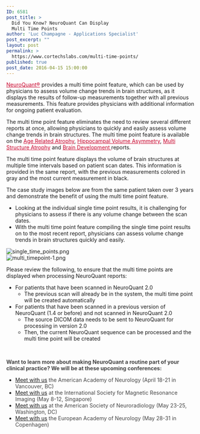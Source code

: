 ```yaml
---
ID: 6581
post_title: >
  Did You Know? NeuroQuant Can Display
  Multi Time Points
author: 'Luc Champagne - Applications Specialist'
post_excerpt: ""
layout: post
permalink: >
  https://www.cortechslabs.com/multi-time-points/
published: true
post_date: 2016-04-15 15:00:00
---
```

<span style="color: #c8042c;"><a style="color: #c8042c;" href="http://www.cortechslabs.com/neuroquant">NeuroQuant®</a></span> provides a multi time point feature, which can be used by physicians to assess volume change trends in brain structures, as it displays the results of follow-up measurements together with all previous measurements. This feature provides physicians with additional information for ongoing patient evaluation.

The multi time point feature eliminates the need to review several different reports at once, allowing physicians to quickly and easily assess volume change trends in brain structures. The multi time point feature is available on the <span style="color: #c8042c;"><a style="color: #c8042c;" href="http://www.cortechslabs.com/neuroquant/age">Age Related Atrophy</a></span>, <span style="color: #c8042c;"><a style="color: #c8042c;" href="http://www.cortechslabs.com/neuroquant/asym">Hippocampal Volume Asymmetry</a></span>, <span style="color: #c8042c;"><a style="color: #c8042c;" href="http://www.cortechslabs.com/neuroquant/msa">Multi Structure Atrophy</a></span> and <span style="color: #c8042c;"><a style="color: #c8042c;" href="http://www.cortechslabs.com/neuroquant/bd">Brain Development </a></span>reports.

The multi time point feature displays the volume of brain structures at multiple time intervals based on patient scan dates. This information is provided in the same report, with the previous measurements colored in gray and the most current measurement in black.

The case study images below are from the same patient taken over 3 years and demonstrate the benefit of using the multi time point feature.
<ul>
 	<li>Looking at the individual single time point results, it is challenging for physicians to assess if there is any volume change between the scan dates.</li>
 	<li>With the multi time point feature compiling the single time point results on to the most recent report, physicians can assess volume change trends in brain structures quickly and easily.</li>
</ul>
<img style="display: block; margin-left: auto; margin-right: auto;" title="single_time_points.png" src="http://cortechsnews.cortechslabs.com/hubfs/single_time_points.png?t=1486616743416" alt="single_time_points.png" /><img style="display: block; margin-left: auto; margin-right: auto;" title="multi_timepoint-1.png" src="http://cortechsnews.cortechslabs.com/hubfs/multi_timepoint-1.png?t=1486616743416" alt="multi_timepoint-1.png" />

Please review the following, to ensure that the multi time points are displayed when processing NeuroQuant reports:
<ul>
 	<li>For patients that have been scanned in NeuroQuant 2.0
<ul>
 	<li>The previous scan will already be in the system, the multi time point will be created automatically</li>
</ul>
</li>
 	<li>For patients that have been scanned in a previous version of NeuroQuant (1.4 or before) and not scanned in NeuroQuant 2.0
<ul>
 	<li>The source DICOM data needs to be sent to NeuroQuant for processing in version 2.0</li>
 	<li>Then, the current NeuroQuant sequence can be processed and the multi time point will be created</li>
</ul>
</li>
</ul>
&nbsp;

<span style="color: #444444;"><strong>Want to learn more about making NeuroQuant a routine part of your clinical practice? We will be at these upcoming conferences:</strong></span>
<ul>
 	<li><span style="color: #444444;"><a href="https://www.cortechslabs.com/contact/">Meet with us</a> the American Academy of Neurology (April 18-21 in Vancouver, BC)</span></li>
 	<li><span style="color: #444444;"><a href="https://www.cortechslabs.com/contact/">Meet with us</a> at the International Society for Magnetic Resonance Imaging (May 8-12, Singapore)</span></li>
 	<li><span style="color: #444444;"><a href="https://www.cortechslabs.com/contact/">Meet with us</a> at the American Society of Neuroradiology (May 23-25, Washington, DC)</span></li>
 	<li><span style="color: #444444;"><a href="https://www.cortechslabs.com/contact/">Meet with us</a> the European Academy of Neurology (May 28-31 in Copenhagen)</span></li>
</ul>